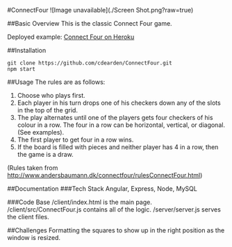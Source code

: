 #ConnectFour
![Image unavailable](./Screen Shot.png?raw=true)

##Basic Overview
This is the classic Connect Four game.

Deployed example: [Connect Four on Heroku]()

##Installation
```
git clone https://github.com/cdearden/ConnectFour.git
npm start
```

##Usage
The rules are as follows:

1. Choose who plays first.
2. Each player in his turn drops one of his checkers down any of the slots in the top of the grid.
3. The play alternates until one of the players gets four checkers of his colour in a row. The four in a row can be horizontal, vertical, or diagonal.(See examples).
4. The first player to get four in a row wins.
5. If the board is filled with pieces and neither player has 4 in a row, then the game is a draw.

(Rules taken from http://www.andersbaumann.dk/connectfour/rulesConnectFour.html)

##Documentation
###Tech Stack
Angular, Express, Node, MySQL

###Code Base
/client/index.html is the main page.
/client/src/ConnectFour.js contains all of the logic.
/server/server.js serves the client files.

##Challenges
Formatting the squares to show up in the right position as the window is resized.
